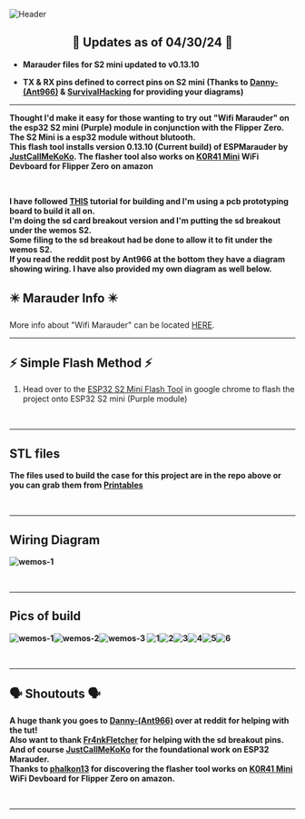 ![Header](Images/s2header.png)
<br>

<div align="center">

## 🌟 Updates as of 04/30/24 🌟

</div>

- **Marauder files for S2 mini updated to v0.13.10**

- **TX & RX pins defined to correct pins on S2 mini 
(Thanks to <a href=https://www.reddit.com/user/Ant966/>Danny-(Ant966)</a> & <a href=https://www.youtube.com/@SurvivalHacking>SurvivalHacking</a> for providing your diagrams)**


<hr>

<b>Thought I'd make it easy for those wanting to try out "Wifi Marauder" on the esp32 S2 mini (Purple) module in conjunction with the Flipper Zero. The S2 Mini is a esp32 module without blutooth.
<br> 
This flash tool installs version 0.13.10 (Current build) of ESPMarauder by <a href=https://github.com/justcallmekoko>JustCallMeKoKo</a>.
The flasher tool also works on <a href="https://www.amazon.com/gp/product/B0C33K27QF/ref=ppx_yo_dt_b_search_asin_title?ie=UTF8&psc=1">K0R41 Mini</a> WiFi Devboard for Flipper Zero on amazon 
</b> 

<br>

<b>I have followed <a href="https://www.reddit.com/r/flipperzero/comments/16eru8g/comment/kpfxvoi/?utm_source=share&utm_medium=web3x&utm_name=web3xcss&utm_term=1&utm_content=share_button">THIS</a>
tutorial for building and I'm using a pcb prototyping board to build it all on. <br> I'm doing the sd card breakout version and I'm putting the sd breakout under the wemos S2. <br> Some filing to 
the sd breakout had be done to allow it to fit under the wemos S2. <br>
If you read the reddit post by Ant966 at the bottom they have a diagram showing wiring. I have also provided my own diagram as well below.</b> 

## ✴️ Marauder Info ✴️

More info about "Wifi Marauder" can be located <a href="https://github.com/justcallmekoko/ESP32Marauder">HERE</a>.

<hr>

## ⚡ Simple Flash Method ⚡
1. Head over to the <a href="https://atomnft.github.io/ESP32-S2-Mini-Marauder-Build/flash0.html">ESP32 S2 Mini Flash Tool</a> in google chrome to flash the project onto ESP32 S2 mini (Purple module) 

<br>
<hr>

## STL files
<b>The files used to build the case for this project are in the repo above or you can grab them from <a href=https://www.printables.com/model/847246-esp32-s2-mini-case>Printables</a>

<br>
<hr>

## Wiring Diagram 
![wemos-1](Images/WiringDiagram.png)

<br>
<hr>

## Pics of build 
![wemos-1](Images/wemos-1.jpg)![wemos-2](Images/wemos-2.jpg)![wemos-3](Images/wemos-3.jpg)
![1](Images/case-1.jpg)![2](Images/case-2.jpg)![3](Images/case-3.jpg)![4](Images/case-4.jpg)![5](Images/case-5.jpg)![6](Images/case-6.jpg)

<br>   
<hr>


## 🗣️ Shoutouts 🗣️

<b>A huge thank you goes to <a href=https://www.reddit.com/user/Ant966/>Danny-(Ant966)</a> over at reddit for helping with the tut! 
<br>
Also want to thank <a href=https://github.com/Fr4nkFletcher>Fr4nkFletcher</a> for helping with the sd breakout pins. 
<br>
And of course <a href=https://github.com/justcallmekoko>JustCallMeKoKo</a> for the foundational work on ESP32 Marauder.
<br>
Thanks to <a href="https://www.reddit.com/user/phalkon13">phalkon13</a> for discovering the flasher tool works on <a href="https://www.amazon.com/gp/product/B0C33K27QF/ref=ppx_yo_dt_b_search_asin_title?ie=UTF8&psc=1">K0R41 Mini</a> WiFi Devboard for Flipper Zero on amazon.</b>


<br>
<hr>







  
